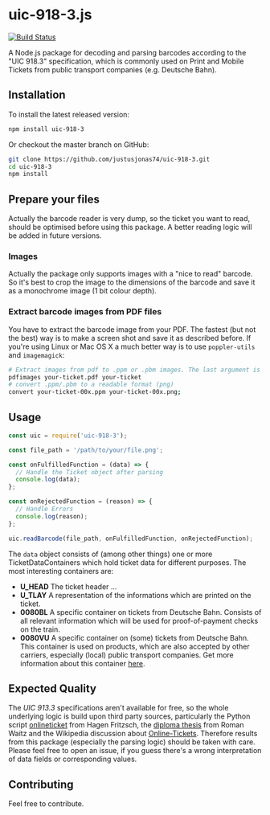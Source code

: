 # uic-918-3.js
[![Build Status](https://travis-ci.org/justusjonas74/uic-918-3.svg?branch=master)](https://travis-ci.org/justusjonas74/uic-918-3)

A Node.js package for decoding and parsing barcodes according to the "UIC 918.3" specification, which is commonly used on Print and Mobile Tickets from public transport companies (e.g. Deutsche Bahn).

## Installation

To install the latest released version:
```bash
npm install uic-918-3
```

Or checkout the master branch on GitHub:
```bash
git clone https://github.com/justusjonas74/uic-918-3.git
cd uic-918-3
npm install
```

## Prepare your files
Actually the barcode reader is very dump, so the ticket you want to read, should be optimised before using this package. A better reading logic will be added in future versions.      

### Images
Actually the package only supports images with a "nice to read" barcode. So it's best to crop the image to the dimensions of the barcode and save it as a monochrome image (1 bit colour depth).  

### Extract barcode images from PDF files
You have to extract the barcode image from your PDF. The fastest (but not the best) way is to make a screen shot and save it as described before.
If you're using Linux or Mac OS X a much better way is to use `poppler-utils` and `imagemagick`:

```bash
# Extract images from pdf to .ppm or .pbm images. The last argument is a prefix for the extracted image file names.   
pdfimages your-ticket.pdf your-ticket
# convert .ppm/.pbm to a readable format (png)
convert your-ticket-00x.ppm your-ticket-00x.png;
```

## Usage

```javascript
const uic = require('uic-918-3');

const file_path = '/path/to/your/file.png';

const onFulfilledFunction = (data) => {
  // Handle the Ticket object after parsing
  console.log(data);
};

const onRejectedFunction = (reason) => {
  // Handle Errors
  console.log(reason);
};

uic.readBarcode(file_path, onFulfilledFunction, onRejectedFunction);
```

The `data` object consists of (among other things) one or more TicketDataContainers which hold ticket data for different purposes. The most interesting containers are:

* **U_HEAD** The ticket header ...
* **U_TLAY** A representation of the informations which are printed on the ticket.
* **0080BL** A specific container on tickets from Deutsche Bahn. Consists of all relevant information which will be used for proof-of-payment checks on the train.
* **0080VU** A specific container on (some) tickets from Deutsche Bahn. This container is used on products, which are also accepted by other carriers, especially (local) public transport companies. Get more information about this container [here](https://www.bahn.de/vdv-barcode).    

## Expected Quality  
The *UIC 913.3* specifications aren't available for free, so the whole underlying logic is build upon third party sources, particularly the Python script [onlineticket](https://github.com/rumpeltux/onlineticket/) from Hagen Fritzsch, the [diploma thesis](https://monami.hs-mittweida.de/files/4983/WaitzRoman_Diplomarbeit.pdf) from Roman Waitz and the Wikipedia discussion about [Online-Tickets](https://de.wikipedia.org/wiki/Diskussion:Online-Ticket). Therefore results from this package (especially the parsing logic) should be taken with care.
Please feel free to open an issue, if you guess there's a wrong interpretation of data fields or corresponding values.

## Contributing
Feel free to contribute.
